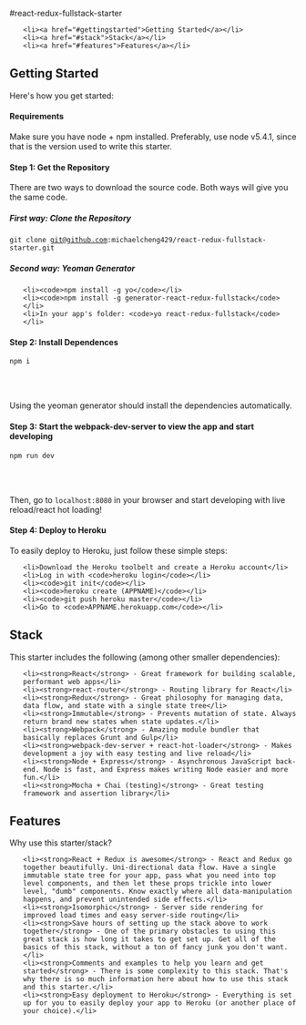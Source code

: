 #react-redux-fullstack-starter

<ol>

    <li><a href="#gettingstarted">Getting Started</a></li>
    <li><a href="#stack">Stack</a></li>
    <li><a href="#features">Features</a></li>

</ol>

<h2 id="gettingstarted">Getting Started</h2>

Here's how you get started:

<h4>Requirements</h4>

Make sure you have node + npm installed. Preferably, use node v5.4.1, since that is the version used to write this starter.

<h4>Step 1: Get the Repository</h4>

There are two ways to download the source code. Both ways will give you the same code.

<h5>First way: Clone the Repository</h5>

<code>git clone git@github.com:michaelcheng429/react-redux-fullstack-starter.git</code>

<h5>Second way: Yeoman Generator</h5>

<ol>

    <li><code>npm install -g yo</code></li>
    <li><code>npm install -g generator-react-redux-fullstack</code></li>
    <li>In your app's folder: <code>yo react-redux-fullstack</code></li>

</ol>

<h4>Step 2: Install Dependences</h4>

<code>npm i</code>

<br /><br />

Using the yeoman generator should install the dependencies automatically.

<h4>Step 3: Start the webpack-dev-server to view the app and start developing</h4>

<code>npm run dev</code>

<br /><br />

Then, go to <code>localhost:8080</code> in your browser and start developing with live reload/react hot loading!

<h4>Step 4: Deploy to Heroku</h4>

To easily deploy to Heroku, just follow these simple steps:

<ol>

    <li>Download the Heroku toolbelt and create a Heroku account</li>
    <li>Log in with <code>heroku login</code></li>
    <li><code>git init</code></li>
    <li><code>heroku create (APPNAME)</code></li>
    <li><code>git push heroku master</code></li>
    <li>Go to <code>APPNAME.herokuapp.com</code></li>

</ol>

<h2 id="stack">Stack</h2>

This starter includes the following (among other smaller dependencies):

<ul>

    <li><strong>React</strong> - Great framework for building scalable, performant web apps</li>
    <li><strong>react-router</strong> - Routing library for React</li>
    <li><strong>Redux</strong> - Great philosophy for managing data, data flow, and state with a single state tree</li>
    <li><strong>Immutable</strong> - Prevents mutation of state. Always return brand new states when state updates.</li>
    <li><strong>Webpack</strong> - Amazing module bundler that basically replaces Grunt and Gulp</li>
    <li><strong>webpack-dev-server + react-hot-loader</strong> - Makes development a joy with easy testing and live reload</li>
    <li><strong>Node + Express</strong> - Asynchronous JavaScript back-end. Node is fast, and Express makes writing Node easier and more fun.</li>
    <li><strong>Mocha + Chai (testing)</strong> - Great testing framework and assertion library</li>

</ul>

<h2 id="features">Features</h2>

Why use this starter/stack?

<ul>

    <li><strong>React + Redux is awesome</strong> - React and Redux go together beautifully. Uni-directional data flow. Have a single immutable state tree for your app, pass what you need into top level components, and then let these props trickle into lower level, "dumb" components. Know exactly where all data-manipulation happens, and prevent unintended side effects.</li>
    <li><strong>Isomorphic</strong> - Server side rendering for improved load times and easy server-side routing</li>
    <li><strong>Save hours of setting up the stack above to work together</strong> - One of the primary obstacles to using this great stack is how long it takes to get set up. Get all of the basics of this stack, without a ton of fancy junk you don't want.</li>
    <li><strong>Comments and examples to help you learn and get started</strong> - There is some complexity to this stack. That's why there is so much information here about how to use this stack and this starter.</li>
    <li><strong>Easy deployment to Heroku</strong> - Everything is set up for you to easily deploy your app to Heroku (or another place of your choice).</li>

</ul>
